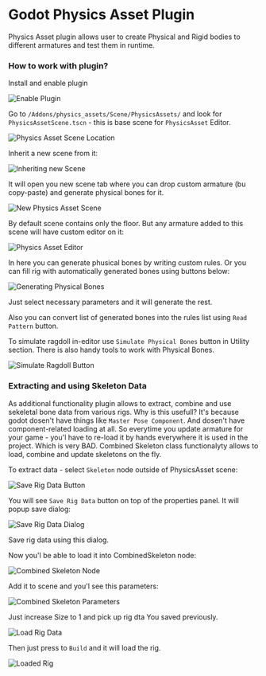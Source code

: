 # Godot Physics Asset Plugin

 Physics Asset plugin allows user to create Physical and Rigid bodies to different armatures and test them in runtime.

### How to work with plugin?

Install and enable plugin

![Enable Plugin](/Img/First%20Step.PNG)
   
Go to `/Addons/physics_assets/Scene/PhysicsAssets/` and look for `PhysicsAssetScene.tscn` - this is base scene for `PhysicsAsset` Editor.

![Physics Asset Scene Location](/Img/Physics%20Asset%20Scene%20Location.PNG)

Inherit a new scene from it:

![Inheriting new Scene](/Img/Inheriting%20new%20Scene.PNG)

It will open you new scene tab where you can drop custom armature (bu copy-paste) and generate physical bones for it.

![New Physics Asset Scene](/Img/New%20Physics%20Asset%20Scene.PNG)

By default scene contains only the floor. But any armature added to this scene will have custom editor on it:

![Physics Asset Editor](/Img/Physics%20Asset%20Editor.PNG)

In here you can generate phusical bones by writing custom rules.
Or you can fill rig with automatically generated bones using buttons below:

![Generating Physical Bones](/Img//Generating%20Physical%20Bones.PNG)

Just select necessary parameters and it will generate the rest.

Also you can convert list of generated bones into the rules list using `Read Pattern` button.

To simulate ragdoll in-editor use `Simulate Physical Bones` button in Utility section. There is also handy tools to work with Physical Bones.

![Simulate Ragdoll Button](/Img/Simulate%20Ragdoll%20Button.PNG)

### Extracting and using Skeleton Data

As additional functionality plugin allows to extract, combine and use sekeletal bone data from various rigs.
Why is this usefull? It's because godot dosen't have things like `Master Pose Component`. And dosen't have component-related loading at all. So everytime you update armature for your game - you'l have to re-load it by hands everywhere it is used in the project. Which is very BAD. Combined Skeleton class functionalyty allows to load, combine and update skeletons on the fly.

To extract data - select `Skeleton` node outside of PhysicsAsset scene:

![Save Rig Data Button](/Img/Save%20Rig%20Data%20Button.PNG)

You will see `Save Rig Data` button on top of the properties panel. It will popup save dialog:

![Save Rig Data Dialog](/Img/Save%20Rig%20Dta%20Dialog.PNG)

Save rig data using  this dialog.

Now you'l be able to load it into CombinedSkeleton node:

![Combined Skeleton Node](/Img/Combined%20Skeleton%20Node.PNG)

Add it to scene and you'l see this parameters:

![Combined Skeleton Parameters](/Img/Combined%20Skeleton%20Parameters.PNG)

Just increase Size to 1 and pick up rig dta You saved previously.

![Load Rig Data](/Img/Load%20Rig%20Data.PNG)

Then just press to `Build` and it will load the rig.

![Loaded Rig](/Img/Loaded%20Rig.PNG)